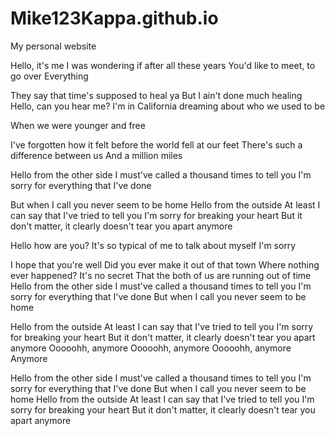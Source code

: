 # Mike123Kappa.github.io
My personal website

Hello,
it's me
I was wondering if after all these years
You'd like to meet,
to go over
Everything

They say that time's supposed to heal ya
But I ain't done much healing
Hello, can you hear me?
I'm in California dreaming about who we used to be

When we were younger
and free

I've forgotten how it felt before the world fell at our feet
There's such a difference
between us
And a million miles
 

Hello from the other side
I must've called a thousand times
to tell you I'm sorry
for everything that I've done

But when I call you never
seem to be home
Hello from the outside
At least I can say that I've tried
to tell you I'm sorry
for breaking your heart
But it don't matter,
it clearly doesn't tear you apart anymore

Hello
how are you?
It's so typical of me to talk about myself
I'm sorry

I hope
that you're well
Did you ever make it out of that town
Where nothing ever happened?
It's no secret
That the both of us are running out of time
Hello from the other side
I must've called a thousand times
to tell you I'm sorry
for everything that I've done
But when I call you never seem to be home

Hello from the outside
At least I can say that I've tried
to tell you I'm sorry
for breaking your heart
But it don't matter,
it clearly doesn't tear you apart anymore
Ooooohh, anymore
Ooooohh, anymore
Ooooohh, anymore
Anymore

Hello from the other side
I must've called a thousand times
to tell you I'm sorry
for everything that I've done
But when I call you never seem to be home
Hello from the outside
At least I can say that I've tried
to tell you I'm sorry
for breaking your heart
But it don't matter, it clearly doesn't tear you apart anymore
